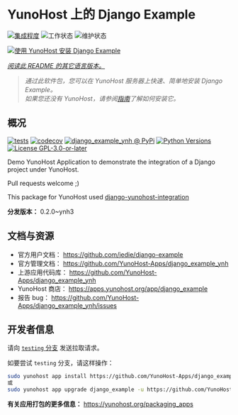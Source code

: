 <!--
注意：此 README 由 <https://github.com/YunoHost/apps/tree/master/tools/readme_generator> 自动生成
请勿手动编辑。
-->

# YunoHost 上的 Django Example

[![集成程度](https://dash.yunohost.org/integration/django_example.svg)](https://dash.yunohost.org/appci/app/django_example) ![工作状态](https://ci-apps.yunohost.org/ci/badges/django_example.status.svg) ![维护状态](https://ci-apps.yunohost.org/ci/badges/django_example.maintain.svg)

[![使用 YunoHost 安装 Django Example](https://install-app.yunohost.org/install-with-yunohost.svg)](https://install-app.yunohost.org/?app=django_example)

*[阅读此 README 的其它语言版本。](./ALL_README.md)*

> *通过此软件包，您可以在 YunoHost 服务器上快速、简单地安装 Django Example。*  
> *如果您还没有 YunoHost，请参阅[指南](https://yunohost.org/install)了解如何安装它。*

## 概况

[![tests](https://github.com/YunoHost-Apps/django_example_ynh/actions/workflows/tests.yml/badge.svg?branch=main)](https://github.com/YunoHost-Apps/django_example_ynh/actions/workflows/tests.yml)
[![codecov](https://codecov.io/github/jedie/django_example_ynh/branch/main/graph/badge.svg)](https://app.codecov.io/github/jedie/django_example_ynh)
[![django_example_ynh @ PyPi](https://img.shields.io/pypi/v/django_example_ynh?label=django_example_ynh%20%40%20PyPi)](https://pypi.org/project/django_example_ynh/)
[![Python Versions](https://img.shields.io/pypi/pyversions/django_example_ynh)](https://github.com/YunoHost-Apps/django_example_ynh/blob/main/pyproject.toml)
[![License GPL-3.0-or-later](https://img.shields.io/pypi/l/django_example_ynh)](https://github.com/YunoHost-Apps/django_example_ynh/blob/main/LICENSE)

Demo YunoHost Application to demonstrate the integration of a Django project under YunoHost.

Pull requests welcome ;)

This package for YunoHost used [django-yunohost-integration](https://github.com/YunoHost-Apps/django_yunohost_integration)


**分发版本：** 0.2.0~ynh3
## 文档与资源

- 官方用户文档： <https://github.com/jedie/django-example>
- 官方管理文档： <https://github.com/YunoHost-Apps/django_example_ynh>
- 上游应用代码库： <https://github.com/YunoHost-Apps/django_example_ynh>
- YunoHost 商店： <https://apps.yunohost.org/app/django_example>
- 报告 bug： <https://github.com/YunoHost-Apps/django_example_ynh/issues>

## 开发者信息

请向 [`testing` 分支](https://github.com/YunoHost-Apps/django_example_ynh/tree/testing) 发送拉取请求。

如要尝试 `testing` 分支，请这样操作：

```bash
sudo yunohost app install https://github.com/YunoHost-Apps/django_example_ynh/tree/testing --debug
或
sudo yunohost app upgrade django_example -u https://github.com/YunoHost-Apps/django_example_ynh/tree/testing --debug
```

**有关应用打包的更多信息：** <https://yunohost.org/packaging_apps>
